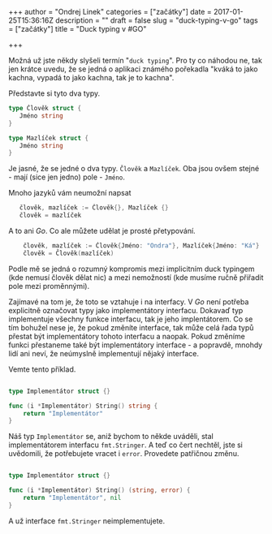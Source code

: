 +++
author = "Ondrej Linek"
categories = ["začátky"]
date = 2017-01-25T15:36:16Z
description = ""
draft = false
slug = "duck-typing-v-go"
tags = ["začátky"]
title = "Duck typing v #GO"

+++

Možná už jste někdy slyšeli termín "`duck typing`". Pro ty co náhodou ne, tak jen krátce uvedu, že se jedná o aplikaci známého pořekadla "kváká to jako kachna, vypadá to jako kachna, tak je to kachna". 

Představte si tyto dva typy.

```go
type Člověk struct {
   Jméno string
}

type Mazlíček struct {
   Jméno string
}
```

Je jasné, že se jedné o dva typy. `Člověk` a `Mazlíček`. Oba jsou ovšem stejné - mají (sice jen jedno) pole - `Jméno`.

Mnoho jazyků vám neumožní napsat 
```go
   člověk, mazlíček := Člověk{}, Mazlíček {}
   člověk = mazlíček
```

A to ani *Go*. Co ale můžete udělat je prosté přetypování.

```go
    člověk, mazlíček := Člověk{Jméno: "Ondra"}, Mazlíček{Jméno: "Ká"}
    člověk = Člověk(mazlíček)
```

Podle mě se jedná o rozumný kompromis mezi implicitním duck typingem (kde nemusí člověk dělat nic) a mezi nemožností (kde musíme ručně přiřadit pole mezi proměnnými).

Zajímavé na tom je, že toto se vztahuje i na interfacy. V *Go* není potřeba explicitně označovat typy jako implementátory interfacu. Dokavaď typ implementuje všechny funkce interfacu, tak je jeho implentátorem. Co se tím bohužel nese je, že pokud změníte interface, tak může celá řada typů přestat být implementátory tohoto interfacu a naopak. Pokud změníme funkci přestaneme také být implementátory interface - a popravdě, mnohdy lidí ani neví, že neúmyslně implementují nějaký interface.

Vemte tento příklad.

```go

type Implementátor struct {}

func (i *Implementátor) String() string {
    return "Implementátor"
} 
```

Náš typ `Implementátor` se, aniž bychom to někde uváděli, stal implementátorem interfacu `fmt.Stringer`. A teď co čert nechtěl, jste si uvědomili, že potřebujete vracet i `error`. Provedete patřičnou změnu.

```go

type Implementátor struct {}

func (i *Implementátor) String() (string, error) {
    return "Implementátor", nil
} 
```

A už interface `fmt.Stringer` neimplementujete. 
